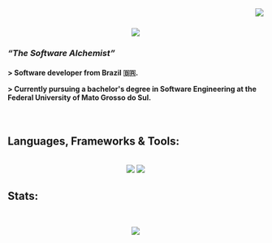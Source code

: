 <img align="right" src="https://visitor-badge.laobi.icu/badge?page_id=505kurt.505kurt" />
<h1 align="center">
    <img src="https://readme-typing-svg.herokuapp.com/?font=Righteous&size=35&center=true&vCenter=true&width=500&color=0464FC&height=70&duration=4000&lines=Hi+There!;+I'm+Felipe+Barcelos!;But+you+can+call+me+505kurt😄;" />
</h1>
<h3 align="left"><I>“The Software Alchemist”</I></h3>
<h4 align="left">
  > Software developer from Brazil 🇧🇷.
  <p></p>
  > Currently pursuing a bachelor's degree in Software Engineering at the Federal University of Mato Grosso do Sul.
</h4>
<br>
<h2 align="left">Languages, Frameworks & Tools:</h2>
<br>
<div align="center">
    <img src="https://skillicons.dev/icons?i=html,css,vscode,github,figma,git" />
    <img src="https://skillicons.dev/icons?i=cpp,python,javascript,c,java,cs" /><br>
</div>
<h2>Stats:</h2>
<br>
<p align="center">
  <img src="https://github-readme-stats.vercel.app/api/wakatime?username=505kurt&hide_border=true&theme=transparent&layout=compact" />
</p>
